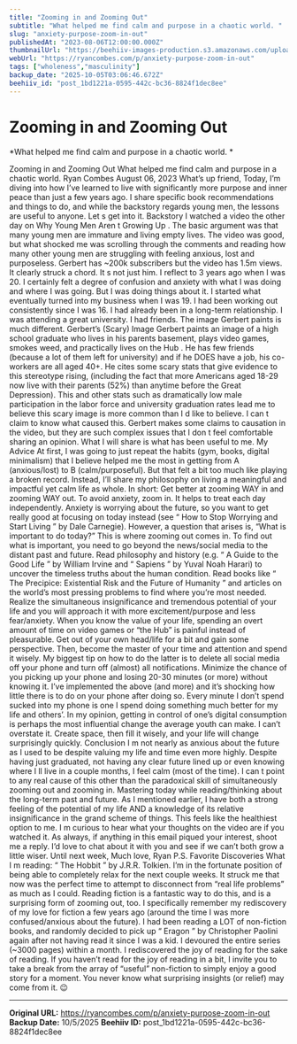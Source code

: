 ```yaml
---
title: "Zooming in and Zooming Out"
subtitle: "What helped me find calm and purpose in a chaotic world. "
slug: "anxiety-purpose-zoom-in-out"
publishedAt: "2023-08-06T12:00:00.000Z"
thumbnailUrl: "https://beehiiv-images-production.s3.amazonaws.com/uploads/asset/file/0a59f2f1-cdd4-4cad-8be0-29181f347f9b/steven-wright-mq8QogEBy00-unsplash.jpg?t=1718474191"
webUrl: "https://ryancombes.com/p/anxiety-purpose-zoom-in-out"
tags: ["wholeness","masculinity"]
backup_date: "2025-10-05T03:06:46.672Z"
beehiiv_id: "post_1bd1221a-0595-442c-bc36-8824f1dec8ee"
---
```


# Zooming in and Zooming Out

*What helped me find calm and purpose in a chaotic world. *



Zooming in and Zooming Out What helped me find calm and purpose in a chaotic world. Ryan Combes August 06, 2023 What’s up friend, Today, I’m diving into how I’ve learned to live with significantly more purpose and inner peace than just a few years ago. I share specific book recommendations and things to do, and while the backstory regards young men, the lessons are useful to anyone. Let s get into it. Backstory I watched a video the other day on Why Young Men Aren t Growing Up . The basic argument was that many young men are immature and living empty lives. The video was good, but what shocked me was scrolling through the comments and reading how many other young men are struggling with feeling anxious, lost and purposeless. Gerbert has ~200k subscribers but the video has 1.5m views. It clearly struck a chord. It s not just him. I reflect to 3 years ago when I was 20. I certainly felt a degree of confusion and anxiety with what I was doing and where I was going. But I was doing things about it. I started what eventually turned into my business when I was 19. I had been working out consistently since I was 16. I had already been in a long-term relationship. I was attending a great university. I had friends. The image Gerbert paints is much different. Gerbert’s (Scary) Image Gerbert paints an image of a high school graduate who lives in his parents basement, plays video games, smokes weed, and practically lives on the Hub . He has few friends (because a lot of them left for university) and if he DOES have a job, his co-workers are all aged 40+. He cites some scary stats that give evidence to this stereotype rising, (including the fact that more Americans aged 18-29 now live with their parents (52%) than anytime before the Great Depression). This and other stats such as dramatically low male participation in the labor force and university graduation rates lead me to believe this scary image is more common than I d like to believe. I can t claim to know what caused this. Gerbert makes some claims to causation in the video, but they are such complex issues that I don t feel comfortable sharing an opinion. What I will share is what has been useful to me. My Advice At first, I was going to just repeat the habits (gym, books, digital minimalism) that I believe helped me the most in getting from A (anxious/lost) to B (calm/purposeful). But that felt a bit too much like playing a broken record. Instead, I’ll share my philosophy on living a meaningful and impactful yet calm life as whole. In short: Get better at zooming WAY in and zooming WAY out. To avoid anxiety, zoom in. It helps to treat each day independently. Anxiety is worrying about the future, so you want to get really good at focusing on today instead (see “ How to Stop Worrying and Start Living ” by Dale Carnegie). However, a question that arises is, “What is important to do today?” This is where zooming out comes in. To find out what is important, you need to go beyond the news/social media to the distant past and future. Read philosophy and history (e.g. “ A Guide to the Good Life ” by William Irvine and “ Sapiens ” by Yuval Noah Harari) to uncover the timeless truths about the human condition. Read books like “ The Precipice: Existential Risk and the Future of Humanity ” and articles on the world’s most pressing problems to find where you’re most needed. Realize the simultaneous insignificance and tremendous potential of your life and you will approach it with more excitement/purpose and less fear/anxiety. When you know the value of your life, spending an overt amount of time on video games or “the Hub” is painful instead of pleasurable. Get out of your own head/life for a bit and gain some perspective. Then, become the master of your time and attention and spend it wisely. My biggest tip on how to do the latter is to delete all social media off your phone and turn off (almost) all notifications. Minimize the chance of you picking up your phone and losing 20-30 minutes (or more) without knowing it. I’ve implemented the above (and more) and it’s shocking how little there is to do on your phone after doing so. Every minute I don’t spend sucked into my phone is one I spend doing something much better for my life and others’. In my opinion, getting in control of one’s digital consumption is perhaps the most influential change the average youth can make. I can’t overstate it. Create space, then fill it wisely, and your life will change surprisingly quickly. Conclusion I m not nearly as anxious about the future as I used to be despite valuing my life and time even more highly. Despite having just graduated, not having any clear future lined up or even knowing where I ll live in a couple months, I feel calm (most of the time). I can t point to any real cause of this other than the paradoxical skill of simultaneously zooming out and zooming in. Mastering today while reading/thinking about the long-term past and future. As I mentioned earlier, I have both a strong feeling of the potential of my life AND a knowledge of its relative insignificance in the grand scheme of things. This feels like the healthiest option to me. I m curious to hear what your thoughts on the video are if you watched it. As always, if anything in this email piqued your interest, shoot me a reply. I’d love to chat about it with you and see if we can’t both grow a little wiser. Until next week, Much love, Ryan P.S. Favorite Discoveries What I m reading: “ The Hobbit ” by J.R.R. Tolkien. I’m in the fortunate position of being able to completely relax for the next couple weeks. It struck me that now was the perfect time to attempt to disconnect from “real life problems” as much as I could. Reading fiction is a fantastic way to do this, and is a surprising form of zooming out, too. I specifically remember my rediscovery of my love for fiction a few years ago (around the time I was more confused/anxious about the future). I had been reading a LOT of non-fiction books, and randomly decided to pick up “ Eragon ” by Christopher Paolini again after not having read it since I was a kid. I devoured the entire series (~3000 pages) within a month. I rediscovered the joy of reading for the sake of reading. If you haven’t read for the joy of reading in a bit, I invite you to take a break from the array of “useful” non-fiction to simply enjoy a good story for a moment. You never know what surprising insights (or relief) may come from it. 😉

---

**Original URL:** https://ryancombes.com/p/anxiety-purpose-zoom-in-out
**Backup Date:** 10/5/2025
**Beehiiv ID:** post_1bd1221a-0595-442c-bc36-8824f1dec8ee
